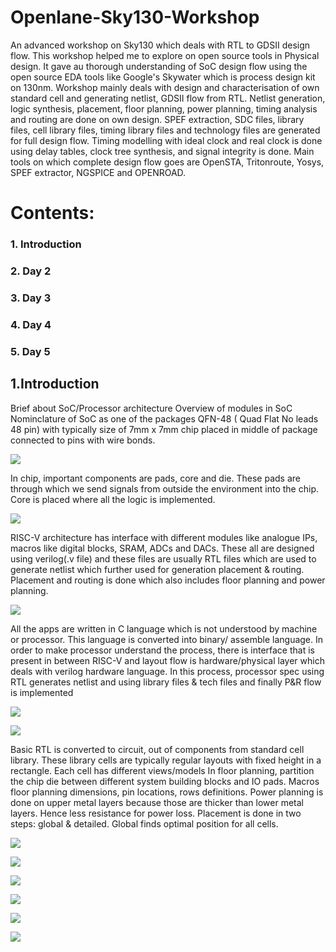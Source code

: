 # Openlane-Sky130-Workshop
An advanced workshop on Sky130 which deals with RTL to GDSII design flow. This workshop helped me to explore on open source tools in Physical design. It gave au thorough understanding of SoC design flow using the open source EDA tools like Google's Skywater which is process design kit on 130nm. Workshop mainly deals with design and characterisation of own standard cell and generating netlist, GDSII flow from RTL. Netlist generation, logic synthesis, placement, floor planning, power planning, timing analysis and routing are done on own design. SPEF extraction, SDC files, library files, cell library files, timing library files and technology files are generated for full design flow. Timing modelling with ideal clock and real clock is done using delay tables, clock tree synthesis,  and signal integrity  is done. Main tools on which complete design flow goes are  OpenSTA, Tritonroute, Yosys, SPEF extractor, NGSPICE and OPENROAD. 

   # Contents:
   ### 1. Introduction
   ### 2. Day 2  
   ### 3. Day 3
   ### 4. Day 4
   ### 5. Day 5


   ## 1.Introduction
   Brief about SoC/Processor architecture
   Overview of modules in SoC
   Nominclature of SoC as one of the packages QFN-48 ( Quad Flat No leads 48 pin) with typically size of 7mm x 7mm chip placed in middle of package connected to pins with wire bonds.
 
 ![](Snippets/2CHIP.bmp)
 
   In chip, important components are pads, core and die. These pads are through which we send signals from outside the environment into the chip. Core is placed where all the logic is implemented.
   
![](Snippets/3core.bmp)

   
   RISC-V architecture has interface with different modules like analogue IPs, macros like digital blocks, SRAM, ADCs and DACs. These all are designed using verilog(.v file) and these files are usually RTL files which are used to generate netlist which further used for generation placement & routing. Placement and routing is done which also includes floor planning and power planning.
   
  ![](Snippets/4risc-v.bmp)
  
  All the apps are written in C language which is not understood by machine or processor. This language is converted into binary/ assemble language. In order to make processor understand the process, there is interface that is present in between RISC-V and layout flow is hardware/physical layer which deals with verilog hardware language. In this process, processor spec using RTL generates netlist and using library files & tech files and finally P&R flow is implemented
  
 ![](Snippets/6software.jpg)
 
 ![](Snippets/7HARDWAREDESCR.jpg)
 
 
   Basic RTL is converted to circuit, out of components from standard cell library. These library cells are typically regular layouts with fixed height in a rectangle. Each cell has different views/models
   In floor planning, partition the chip die between different system building blocks and IO pads. Macros floor planning dimensions, pin locations, rows definitions. Power planning is done on upper metal layers because those are thicker than lower metal layers. Hence less resistance for power loss. 
   Placement is done in two steps: global & detailed.  Global finds optimal position for all cells.
   
   
 ![](Snippets/9RTL2GDSII.jpg)
 
 ![](Snippets/10power_planning.jpg)
 
 
 ![](Snippets/Day1flow_tcl.png)

 ![](Snippets/Day1Synthesis.png)
 
 ![](Snippets/Day1Synthesis_1.png)


![](Snippets/Day2_floorplan.png)
